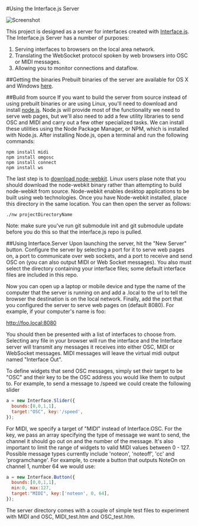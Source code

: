 #Using the Interface.js Server

![Screenshot](https://raw.github.com/charlieroberts/interface.server/screenshots/server_screenshot.png) 

This project is designed as a server for interfaces created with [Interface.js][interfacejs]. The Interface.js Server has a number of purposes:
  1. Serving interfaces to browsers on the local area network.
  2. Translating the WebSocket protocol spoken by web browsers into OSC or MIDI messages.
  3. Allowing you to monitor connections and dataflow.
  
##Getting the binaries
Prebuilt binaries of the server are available for OS X and Windows [here][binaries]. 

##Build from source
If you want to build the server from source instead of using prebuilt binaries or are using Linux, you'll need to download and install [node.js][nodejs]. Node.js will provide most of the functionality we need to serve web pages, but we'll also need to add a few utility libraries to send OSC and MIDI and carry out a few other specialized tasks. We can install these utilities using the Node Package Manager, or NPM, which is installed with Node.js. After installing Node.js, open a terminal and run the following commands:

```
npm install midi
npm install omgosc
npm install connect
npm install ws
```

The last step is to [download node-webkit][node-webkit]. Linux users plase note that you should download the node-webkit binary rather than attempting to build node-webkit from source. Node-webkit enables desktop applications to be built using web technologies. Once you have Node-webkit installed, place this directory in the same location. You can then open the server as follows:

```
./nw projectDirectoryName
```

Note: make sure you've run git submodule init and git submodule update before you do this so that the interface.js repo is pulled.

##Using Interface.Server
Upon launching the server, hit the "New Server" button. Configure the server by selecting a port for it to serve web pages on, a port to communicate over web sockets, and a port to receive and send OSC on (you can also output MIDI or Web Socket messages). You also must select the directory containing your interface files; some default interface files are included in this repo.

Now you can open up a laptop or mobile device and type the name of the computer that the server is running on and add a .local to the url to tell the browser the destination is on the local network. Finally, add the port that you configured the server to serve web pages on (default 8080). For example, if your computer's name is foo:

http://foo.local:8080

You should then be presented with a list of interfaces to choose from. Selecting any file in your browser will run the interface and the Interface server will transmit any messages it receives into either OSC, MIDI or WebSocket messages. MIDI messages will leave the virtual midi output named "Interface Out".

To define widgets that send OSC messages, simply set their target to be "OSC" and their key to be the OSC address you would like them to output to. For example, to send a message to /speed we could create the following slider

```javascript
a = new Interface.Slider({
  bounds:[0,0,1,1],
  target:"OSC", key:'/speed',
});
```

For MIDI, we specify a target of "MIDI" instead of Interface.OSC. For the key, we pass an array specifying the type of message we want to send, the channel it should go out on and the number of the message. It's also important to limit the range of widgets to valid MIDI values between 0 - 127. Possible message types currently include 'noteon', 'noteoff', 'cc' and 'programchange'. For example, to create a button that outputs NoteOn on channel 1, number 64 we would use:

```javascript
a = new Interface.Button({
  bounds:[0,0,1,1],
  min:0, max:127,
  target:"MIDI", key:['noteon', 0, 64],
});
```

The server directory comes with a couple of simple test files to experiment with MIDI and OSC, MIDI_test.htm and OSC_test.htm.

[nodejs]:http://nodejs.org
[npm]:http://nodejs.org/download/
[node-webkit]:https://github.com/rogerwang/node-webkit#downloads
[interfacejs]:https://github.com/charlieroberts/interface.js
[binaries]:http://www.charlie-roberts.com/interface/builds
